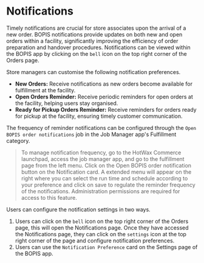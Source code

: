 # Notifications

Timely notifications are crucial for store associates upon the arrival of a new order. BOPIS notifications provide updates on both new and open orders within a facility, significantly improving the efficiency of order preparation and handover procedures. Notifications can be viewed within the BOPIS app by clicking on the `bell` icon on the top right corner of the Orders page.  

Store managers can customise the following notification preferences. 

* **New Orders:** Receive notifications as new orders become available for fulfillment at the facility.
* **Open Orders Reminder:** Receive periodic reminders for open orders at the facility, helping users stay organised.
* **Ready for Pickup Orders Reminder:** Receive reminders for orders ready for pickup at the facility, ensuring timely customer communication.

The frequency of reminder notifications can be configured through the `Open BOPIS order notifications` job in the Job Manager app's Fulfillment category.  

>To manage notification frequency, go to the HotWax Commerce launchpad, access the job manager app, and go to the fulfillment page from the left menu. Click on the Open BOPIS order notification button on the Notification card. A extended menu will appear on the right where you can select the run time and schedule according to your preference and click on save to regulate the reminder frequency of the notifications. Administration permissions are required for access to this feature.

Users can configure the notification settings in two ways. 
1. Users can click on the `bell` icon on the top right corner of the Orders page, this will open the Notifications page. Once they have accessed the Notifications page, they can click on the `settings` icon at the top right corner of the page and configure notification preferences. 
2. Users can use the `Notification Preference` card on the Settings page of the BOPIS app.  

